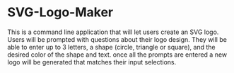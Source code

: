 # SVG-Logo-Maker

This is a command line application that will let users create an SVG logo. Users will be prompted with questions about their logo design. They will be able to enter up to 3 letters, a shape (circle, triangle or square), and the desired color of the shape and text. once all the prompts are entered a new logo will be generated that matches their input selections.
